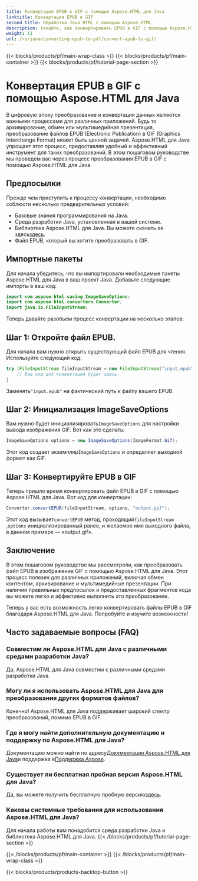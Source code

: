```yaml
---
title: Конвертация EPUB в GIF с помощью Aspose.HTML для Java
linktitle: Конвертация EPUB в GIF
second_title: Обработка Java HTML с помощью Aspose.HTML
description: Узнайте, как конвертировать EPUB в GIF с помощью Aspose.HTML для Java. Простой и эффективный процесс конвертации для всех ваших мультимедийных потребностей.
weight: 11
url: /ru/java/converting-epub-to-pdf/convert-epub-to-gif/
---
```


{{< blocks/products/pf/main-wrap-class >}}
{{< blocks/products/pf/main-container >}}
{{< blocks/products/pf/tutorial-page-section >}}

# Конвертация EPUB в GIF с помощью Aspose.HTML для Java


В цифровую эпоху преобразование и конвертация данных являются важными процессами для различных приложений. Будь то архивирование, обмен или мультимедийная презентация, преобразование файлов EPUB (Electronic Publication) в GIF (Graphics Interchange Format) может быть ценной задачей. Aspose.HTML для Java упрощает этот процесс, предоставляя удобный и эффективный инструмент для таких преобразований. В этом пошаговом руководстве мы проведем вас через процесс преобразования EPUB в GIF с помощью Aspose.HTML для Java.

## Предпосылки

Прежде чем приступить к процессу конвертации, необходимо соблюсти несколько предварительных условий:

- Базовые знания программирования на Java.
- Среда разработки Java, установленная в вашей системе.
-  Библиотека Aspose.HTML для Java. Вы можете скачать ее здесь[здесь](https://releases.aspose.com/html/java/).
- Файл EPUB, который вы хотите преобразовать в GIF.

## Импортные пакеты

Для начала убедитесь, что вы импортировали необходимые пакеты Aspose.HTML для Java в ваш проект Java. Добавьте следующие импорты в ваш код:

```java
import com.aspose.html.saving.ImageSaveOptions;
import com.aspose.html.converters.Converter;
import java.io.FileInputStream;
```

Теперь давайте разобьем процесс конвертации на несколько этапов:

## Шаг 1: Откройте файл EPUB.

Для начала вам нужно открыть существующий файл EPUB для чтения. Используйте следующий код:

```java
try (FileInputStream fileInputStream = new FileInputStream("input.epub")) {
    // Ваш код для конвертации будет здесь.
}
```

 Заменять`"input.epub"` на фактический путь к файлу вашего EPUB.

## Шаг 2: Инициализация ImageSaveOptions

 Вам нужно будет инициализировать`ImageSaveOptions` для настройки вывода изображения GIF. Вот как это сделать:

```java
ImageSaveOptions options = new ImageSaveOptions(ImageFormat.Gif);
```

 Этот код создает экземпляр`ImageSaveOptions` и определяет выходной формат как GIF.

## Шаг 3: Конвертируйте EPUB в GIF

Теперь пришло время конвертировать файл EPUB в GIF с помощью Aspose.HTML для Java. Вот код для конвертации:

```java
Converter.convertEPUB(fileInputStream, options, "output.gif");
```

 Этот код вызывает`convertEPUB` метод, проходящий`fileInputStream` ,`options` инициализированный ранее, и желаемое имя выходного файла, в данном примере — «output.gif». 

## Заключение

В этом пошаговом руководстве мы рассмотрели, как преобразовать файл EPUB в изображение GIF с помощью Aspose.HTML для Java. Этот процесс полезен для различных приложений, включая обмен контентом, архивирование и мультимедийные презентации. При наличии правильных предпосылок и предоставленных фрагментов кода вы можете легко и эффективно выполнить это преобразование.

Теперь у вас есть возможность легко конвертировать файлы EPUB в GIF благодаря Aspose.HTML для Java. Попробуйте и изучите возможности!

## Часто задаваемые вопросы (FAQ)

### Совместим ли Aspose.HTML для Java с различными средами разработки Java?
Да, Aspose.HTML для Java совместим с различными средами разработки Java.

### Могу ли я использовать Aspose.HTML для Java для преобразования других форматов файлов?
Конечно! Aspose.HTML для Java поддерживает широкий спектр преобразований, помимо EPUB в GIF.

### Где я могу найти дополнительную документацию и поддержку по Aspose.HTML для Java?
 Документацию можно найти по адресу[Документация Aspose.HTML для Java](https://reference.aspose.com/html/java/)и поддержка в[Поддержка Aspose](https://forum.aspose.com/).

### Существует ли бесплатная пробная версия Aspose.HTML для Java?
 Да, вы можете получить бесплатную пробную версию[здесь](https://releases.aspose.com/).

### Каковы системные требования для использования Aspose.HTML для Java?
Для начала работы вам понадобится среда разработки Java и библиотека Aspose.HTML для Java.
{{< /blocks/products/pf/tutorial-page-section >}}

{{< /blocks/products/pf/main-container >}}
{{< /blocks/products/pf/main-wrap-class >}}

{{< blocks/products/products-backtop-button >}}
